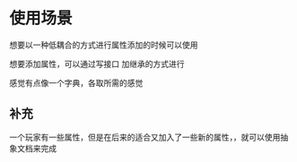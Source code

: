 # 使用场景

想要以一种低耦合的方式进行属性添加的时候可以使用

想要添加属性，可以通过写接口  加继承的方式进行

感觉有点像一个字典，各取所需的感觉

## 补充

一个玩家有一些属性，但是在后来的适合又加入了一些新的属性，，就可以使用抽象文档来完成

